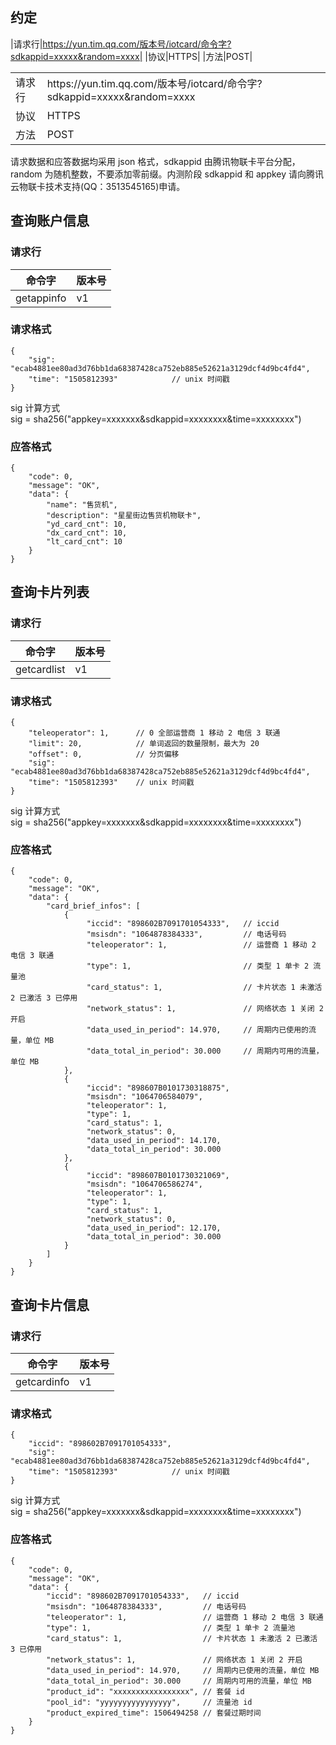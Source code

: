 ## 约定

|请求行|https://yun.tim.qq.com/版本号/iotcard/命令字?sdkappid=xxxxx&random=xxxx|
|协议|HTTPS|
|方法|POST|

<table>
<tr>
	<td>请求行</td>
	<td>https://yun.tim.qq.com/版本号/iotcard/命令字?sdkappid=xxxxx&random=xxxx</td>
</tr>
<tr>
	<td>协议</td>
	<td>HTTPS</td>
<tr>
	<td>方法</td>
	<td>POST</td>
</tr>
</table>

请求数据和应答数据均采用 json 格式，sdkappid 由腾讯物联卡平台分配，random 为随机整数，不要添加零前缀。内测阶段 sdkappid 和 appkey 请向腾讯云物联卡技术支持(QQ：3513545165)申请。
## 查询账户信息
### 请求行

|命令字|版本号|
|--------|--------|
|getappinfo|v1|

### 请求格式

```
{
    "sig": "ecab4881ee80ad3d76bb1da68387428ca752eb885e52621a3129dcf4d9bc4fd4",
    "time": "1505812393"            // unix 时间戳
}
```

sig 计算方式  
sig = sha256("appkey=xxxxxxx&sdkappid=xxxxxxxx&time=xxxxxxxx")
### 应答格式

```
{
    "code": 0,
    "message": "OK",
    "data": {
        "name": "售货机",
        "description": "星星街边售货机物联卡",
        "yd_card_cnt": 10,
        "dx_card_cnt": 10,
        "lt_card_cnt": 10
    }
}
```

## 查询卡片列表
### 请求行

|命令字|版本号|
|--------|--------|
|getcardlist|v1|

### 请求格式

```
{
    "teleoperator": 1,      // 0 全部运营商 1 移动 2 电信 3 联通
    "limit": 20,            // 单词返回的数量限制，最大为 20
    "offset": 0,            // 分页偏移
    "sig": "ecab4881ee80ad3d76bb1da68387428ca752eb885e52621a3129dcf4d9bc4fd4",
    "time": "1505812393"    // unix 时间戳
}
```

sig 计算方式  
sig = sha256("appkey=xxxxxxx&sdkappid=xxxxxxxx&time=xxxxxxxx")

### 应答格式

```
{
    "code": 0,
    "message": "OK",
    "data": {
        "card_brief_infos": [
            {
                 "iccid": "898602B7091701054333",   // iccid
                 "msisdn": "1064878384333",         // 电话号码
                 "teleoperator": 1,                 // 运营商 1 移动 2 电信 3 联通
                 "type": 1,                         // 类型 1 单卡 2 流量池
                 "card_status": 1,                  // 卡片状态 1 未激活 2 已激活 3 已停用
                 "network_status": 1,               // 网络状态 1 关闭 2 开启
                 "data_used_in_period": 14.970,     // 周期内已使用的流量，单位 MB
                 "data_total_in_period": 30.000     // 周期内可用的流量，单位 MB
            },
            {
                 "iccid": "898607B0101730318875",
                 "msisdn": "1064706584079",
                 "teleoperator": 1,
                 "type": 1,
                 "card_status": 1,
                 "network_status": 0,
                 "data_used_in_period": 14.170,
                 "data_total_in_period": 30.000
            },
            {
                 "iccid": "898607B0101730321069",
                 "msisdn": "1064706586274",
                 "teleoperator": 1,
                 "type": 1,
                 "card_status": 1,
                 "network_status": 0,
                 "data_used_in_period": 12.170,
                 "data_total_in_period": 30.000
            }
        ]
    }
}
```

## 查询卡片信息
### 请求行

|命令字|版本号|
|--------|--------|
|getcardinfo|v1|

### 请求格式

```
{
    "iccid": "898602B7091701054333",
    "sig": "ecab4881ee80ad3d76bb1da68387428ca752eb885e52621a3129dcf4d9bc4fd4",
    "time": "1505812393"            // unix 时间戳
}
```

sig 计算方式  
sig = sha256("appkey=xxxxxxx&sdkappid=xxxxxxxx&time=xxxxxxxx")
### 应答格式

```
{
    "code": 0,
    "message": "OK",
    "data": {
        "iccid": "898602B7091701054333",   // iccid
        "msisdn": "1064878384333",         // 电话号码
        "teleoperator": 1,                 // 运营商 1 移动 2 电信 3 联通
        "type": 1,                         // 类型 1 单卡 2 流量池
        "card_status": 1,                  // 卡片状态 1 未激活 2 已激活 3 已停用
        "network_status": 1,               // 网络状态 1 关闭 2 开启
        "data_used_in_period": 14.970,     // 周期内已使用的流量，单位 MB
        "data_total_in_period": 30.000     // 周期内可用的流量，单位 MB
        "product_id": "xxxxxxxxxxxxxxxxx", // 套餐 id
        "pool_id": "yyyyyyyyyyyyyyyy",     // 流量池 id
        "product_expired_time": 1506494258 // 套餐过期时间
    }
}
```

